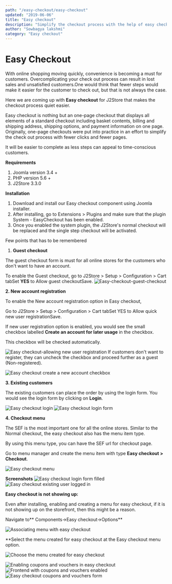 ```yaml
---
path: "/easy-checkout/easy-checkout"
updated: "2019-06-06"
title: "Easy checkout"
description: "Simplify the checkout process with the help of easy checkout. Here is how you could configure easy checkout on your store."
author: "Sowbagya lakshmi"
category: "Easy checkout"
---
```

# Easy Checkout

With online shopping moving quickly, convenience is becoming a must for customers. Overcomplicating your check out process can result in lost sales and unsatisfied customers.One would think that fewer steps would make it easier for the customer to check out, but that is not always the case.

Here we are coming up with **Easy checkout** for J2Store that makes the checkout process quiet easier.

Easy checkout is nothing but an one-page checkout that displays all elements of a standard checkout including basket contents, billing and shipping address, shipping options, and payment information on one page. Originally, one-page checkouts were put into practice in an effort to simplify the check out process with fewer clicks and fewer pages.

It will be easier to complete as less steps can appeal to time-conscious customers.

**Requirements**

1. Joomla version 3.4 +
2. PHP version 5.6 +
3. J2Store 3.3.0

**Installation**

1. Download and install our Easy checkout component using Joomla installer.
2. After installing, go to Extensions > Plugins and make sure that the plugin System - EasyCheckout has been enabled.
3. Once you enabled the system plugin, the J2Store's normal checkout will be replaced and the single step checkout will be activated.

Few points that has to be remembered

1. **Guest checkout**

The guest checkout form is must for all online stores for the customers who don't want to have an account.

To enable the Guest checkout, go to J2Store > Setup > Configuration > Cart tabSet **YES** to Allow guest checkoutSave.
![Easy-checkout-guest-checkout](../../images/easy-checkout/easy-checkout/easycheckout-guest.png)


**2\. New account registration**

To enable the New account registration option in Easy checkout,

Go to J2Store > Setup > Configuration > Cart tabSet YES to Allow quick new user registrationSave.

If new user registration option is enabled, you would see the small checkbox labelled **Create an account for later usage** in the checkbox.

This checkbox will be checked automatically.

![Easy checkout-allowing new user registration](../../images/easy-checkout/easy-checkout/easycheckout-allow-user-registration-frontend.png)
If customers don't want to register, they can uncheck the checkbox and proceed further as a guest (Non-registered).

![Easy checkout create a new account checkbox](../../images/easy-checkout/easy-checkout/easycheckout-unselectbox-creating-new-acc.png)


**3\. Existing customers**

The existing customers can place the order by using the login form. You would see the login form by clicking on **Login**.

![Easy checkout login](../../images/easy-checkout/easy-checkout/easycheckout-login.png)
![Easy checkout login form](../../images/easy-checkout/easy-checkout/easycheckout-loginform.png)

**4\. Checkout menu**

The SEF is the most important one for all the online stores. Similar to the Normal checkout, the easy checkout also has the menu item type.

By using this menu type, you can have the SEF url for checkout page.

Go to menu manager and create the menu item with type **Easy checkout > Checkout**.

![Easy checkout menu](../../images/easy-checkout/easy-checkout/easycheckout-menu.png)


**Screenshots**
![Easy checkout login form filled](../../images/easy-checkout/easy-checkout/easycheckout-loginform-filled.png)
![Easy checkout existing user logged in](../../images/easy-checkout/easy-checkout/easycheckout-existing-user.png)


**Easy checkout is not showing up:**

Even after installing, enabling and creating a menu for easy checkout, if it is not showing up on the storefront, then this might be a reason.

Navigate to** Components->Easy checkout->Options**

![Associating menu with easy checkout](../../images/easy-checkout/easy-checkout/easy-checkout-associate-menu.png)


**Select the menu created for easy checkout at the Easy checkout menu option.

![Choose the menu created for easy checkout](../../images/easy-checkout/easy-checkout/easy-checkout-choose-menu.png)

![Enabling coupons and vouchers in easy checkout](../../images/easy-checkout/easy-checkout/easy-checkout-enabling-coupons-vouchers.png)
![Frontend with coupons and vouchers enabled](../../images/easy-checkout/easy-checkout/easy-checkout-coupons-vouchers-frontend.png)
![Easy checkout coupons and vouchers form](../../images/easy-checkout/easy-checkout/easy-checkout-coupons-vouchers-clicked.png)

